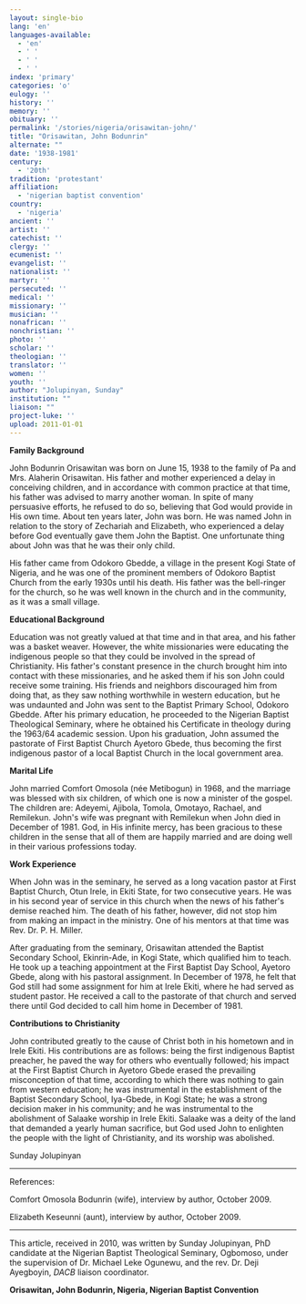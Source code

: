 ```yaml
---
layout: single-bio
lang: 'en'
languages-available:
  - 'en'
  - ' '
  - ' '
  - ' '
index: 'primary'
categories: 'o'
eulogy: ''
history: ''
memory: ''
obituary: ''
permalink: '/stories/nigeria/orisawitan-john/'
title: "Orisawitan, John Bodunrin"
alternate: ""
date: '1938-1981'
century:
  - '20th'
tradition: 'protestant'
affiliation:
  - 'nigerian baptist convention'
country:
  - 'nigeria'
ancient: ''
artist: ''
catechist: ''
clergy: ''
ecumenist: ''
evangelist: ''
nationalist: ''
martyr: ''
persecuted: ''
medical: ''
missionary: ''
musician: ''
nonafrican: ''
nonchristian: ''
photo: ''
scholar: ''
theologian: ''
translator: ''
women: ''
youth: ''
author: "Jolupinyan, Sunday"
institution: ""
liaison: ""
project-luke: ''
upload: 2011-01-01
---
```




**Family Background**

John Bodunrin Orisawitan was born on June 15, 1938 to the family of Pa and Mrs. Alaherin Orisawitan. His father and mother experienced a delay in conceiving children, and in accordance with common practice at that time, his father was advised to marry another woman. In spite of many persuasive efforts, he refused to do so, believing that God would provide in His own time. About ten years later, John was born. He was named John in relation to the story of Zechariah and Elizabeth, who experienced a delay before God eventually gave them John the Baptist. One unfortunate thing about John was that he was their only child.

His father came from Odokoro Gbedde, a village in the present Kogi State of Nigeria, and he was one of the prominent members of Odokoro Baptist Church from the early 1930s until his death. His father was the bell-ringer for the church, so he was well known in the church and in the community, as it was a small village.

**Educational Background**

Education was not greatly valued at that time and in that area, and his father was a basket weaver. However, the white missionaries were educating the indigenous people so that they could be involved in the spread of Christianity. His father's constant presence in the church brought him into contact with these missionaries, and he asked them if his son John could receive some training. His friends and neighbors discouraged him from doing that, as they saw nothing worthwhile in western education, but he was undaunted and John was sent to the Baptist Primary School, Odokoro Gbedde. After his primary education, he proceeded to the Nigerian Baptist Theological Seminary, where he obtained his Certificate in theology during the 1963/64 academic session. Upon his graduation, John assumed the pastorate of First Baptist Church Ayetoro Gbede, thus becoming the first indigenous pastor of a local Baptist Church in the local government area.

**Marital Life**

John married Comfort Omosola (née Metibogun) in 1968, and the marriage was blessed with six children, of which one is now a minister of the gospel. The children are: Adeyemi, Ajibola, Tomola, Omotayo, Rachael, and Remilekun. John's wife was pregnant with Remilekun when John died in December of 1981. God, in His infinite mercy, has been gracious to these children in the sense that all of them are happily married and are doing well in their various professions today.

**Work Experience**

When John was in the seminary, he served as a long vacation pastor at First Baptist Church, Otun Irele, in Ekiti State, for two consecutive years.  He was in his second year of service in this church when the news of his father's demise reached him. The death of his father, however, did not stop him from making an impact in the ministry. One of his mentors at that time was Rev. Dr. P. H. Miller.

After graduating from the seminary, Orisawitan attended the Baptist Secondary School, Ekinrin-Ade, in Kogi State, which qualified him to teach. He took up a teaching appointment at the First Baptist Day School, Ayetoro Gbede, along with his pastoral assignment. In December of 1978, he felt that God still had some assignment for him at Irele Ekiti, where he had served as student pastor. He received a call to the pastorate of that church and served there until God decided to call him home in December of 1981.

**Contributions to Christianity**

John contributed greatly to the cause of Christ both in his hometown and in Irele Ekiti. His contributions are as follows: being the first indigenous Baptist preacher, he paved the way for others who eventually followed;  his impact at the First Baptist Church in Ayetoro Gbede erased the prevailing misconception of that time, according to which there was nothing to gain from western education; he was instrumental in the establishment of the Baptist Secondary School, Iya-Gbede, in Kogi State;  he was a strong decision maker in his community; and he was instrumental to the abolishment of Salaake worship in Irele Ekiti. Salaake was a deity of the land that demanded a yearly human sacrifice, but God used John to enlighten the people with the light of Christianity, and its worship was abolished.

Sunday Jolupinyan

---

References:

Comfort Omosola Bodunrin (wife), interview by author, October 2009.

Elizabeth Keseunni (aunt), interview by author, October 2009.

---

This article, received in 2010, was written by Sunday Jolupinyan, PhD candidate at the Nigerian Baptist Theological Seminary, Ogbomoso, under the supervision of Dr. Michael Leke Ogunewu, and the rev. Dr. Deji Ayegboyin, *DACB* liaison coordinator.

**Orisawitan, John Bodunrin, Nigeria, Nigerian Baptist Convention**